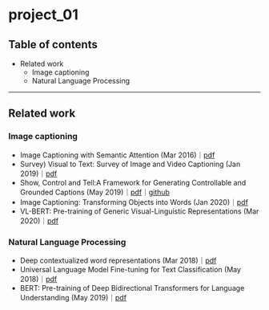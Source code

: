 # project_01

## Table of contents

- Related work
  - Image captioning
  - Natural Language Processing
  
---

## Related work
### Image captioning

- Image Captioning with Semantic Attention (Mar 2016)｜[pdf](https://arxiv.org/abs/1603.03925)
- Survey) Visual to Text: Survey of Image and Video Captioning (Jan 2019)｜[pdf](https://www.researchgate.net/publication/330708929_Visual_to_Text_Survey_of_Image_and_Video_Captioning)
- Show, Control and Tell:A Framework for Generating Controllable and Grounded Captions (May 2019)｜[pdf](https://arxiv.org/pdf/1811.10652.pdf)｜[github](https://github.com/aimagelab/show-control-and-tell)
- Image Captioning: Transforming Objects into Words (Jan 2020)｜[pdf](https://arxiv.org/abs/1906.05963)
- VL-BERT: Pre-training of Generic Visual-Linguistic Representations (Mar 2020)｜[pdf](https://openreview.net/forum?id=SygXPaEYvH)


### Natural Language Processing

- Deep contextualized word representations (Mar 2018)｜[pdf](https://arxiv.org/abs/1802.05365v2)
- Universal Language Model Fine-tuning for Text Classification (May 2018)｜[pdf](https://arxiv.org/abs/1801.06146v5)
- BERT: Pre-training of Deep Bidirectional Transformers for Language Understanding (May 2019)｜[pdf](https://arxiv.org/abs/1810.04805)
